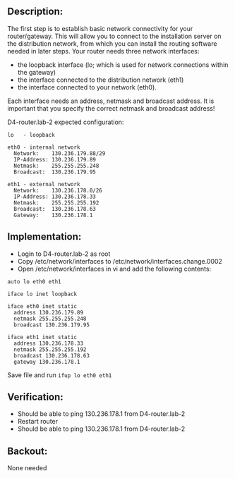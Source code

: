 ## Description:
The first step is to establish basic network connectivity for your router/gateway.
This will allow you to connect to the installation server on the distribution network,
from which you can install the routing software needed in later steps.
Your router needs three network interfaces:


- the loopback interface (lo; which is used for network connections within the gateway)
- the interface connected to the distribution network (eth1)
- the interface connected to your network (eth0).

Each interface needs an address, netmask and broadcast address.
It is important that you specify the correct netmask and broadcast address!

D4-router.lab-2 expected configuration:

    lo   - loopback
    
    eth0 - internal network
      Network:    130.236.179.88/29
      IP-Address: 130.236.179.89
      Netmask:    255.255.255.248
      Broadcast:  130.236.179.95
    
    eth1 - external network
      Network:    130.236.178.0/26
      IP-Address: 130.236.178.33
      Netmask:    255.255.255.192
      Broadcast:  130.236.178.63
      Gateway:    130.236.178.1

## Implementation:

- Login to D4-router.lab-2 as root
- Copy /etc/network/interfaces to /etc/network/interfaces.change.0002
- Open /etc/network/interfaces in vi and add the following contents:

~~~
auto lo eth0 eth1

iface lo inet loopback

iface eth0 inet static
  address 130.236.179.89
  netmask 255.255.255.248
  broadcast 130.236.179.95

iface eth1 inet static
  address 130.236.178.33
  netmask 255.255.255.192
  broadcast 130.236.178.63
  gateway 130.236.178.1
~~~

Save file and run `ifup lo eth0 eth1`

## Verification:
- Should be able to ping 130.236.178.1 from D4-router.lab-2
- Restart router
- Should be able to ping 130.236.178.1 from D4-router.lab-2

## Backout:
  None needed
